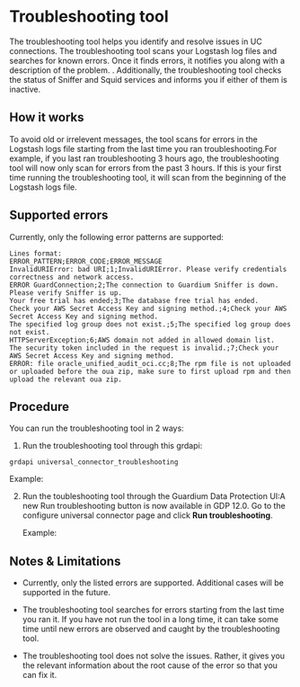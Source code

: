 # Troubleshooting tool

The troubleshooting tool helps you identify and resolve issues in UC connections. The troubleshooting tool scans your Logstash log files and searches for known errors. Once it finds errors, it notifies you along with a description of the problem. . Additionally, the troubleshooting tool checks the status of Sniffer and Squid services and informs you if either of them is inactive.

## How it works

To avoid  old or irrelevent messages, the tool scans for errors in the Logstash logs file starting from the last time you ran troubleshooting.For example, if you last ran troubleshooting 3 hours ago, the troubleshooting tool will now only scan for errors from the past 3 hours. If this is your first time running the troubleshooting tool,  it will scan from the beginning of the Logstash logs file. 

## Supported errors

Currently, only the following error patterns are supported:

```
Lines format:
ERROR_PATTERN;ERROR_CODE;ERROR_MESSAGE
InvalidURIError: bad URI;1;InvalidURIError. Please verify credentials correctness and network access.
ERROR GuardConnection;2;The connection to Guardium Sniffer is down. Please verify Sniffer is up.
Your free trial has ended;3;The database free trial has ended.
Check your AWS Secret Access Key and signing method.;4;Check your AWS Secret Access Key and signing method.
The specified log group does not exist.;5;The specified log group does not exist.
HTTPServerException;6;AWS domain not added in allowed domain list.
The security token included in the request is invalid.;7;Check your AWS Secret Access Key and signing method.
ERROR: file oracle_unified_audit_oci.cc;8;The rpm file is not uploaded or uploaded before the oua zip, make sure to first upload rpm and then upload the relevant oua zip.
```

## Procedure

You can run the troubleshooting tool  in 2 ways:

1. Run the troubleshooting tool through this grdapi:

`grdapi universal_connector_troubleshooting`

Example:

2. Run the toubleshooting tool through the Guardium Data Protection UI:A new Run troubleshooting button is now available in GDP 12.0.
   Go to the configure universal connector page and click **Run troubleshooting**.

   Example:

## Notes & Limitations

- Currently, only the listed errors are supported. Additional cases will be supported in the future.

- The troubleshooting tool searches for errors starting from the last time you ran it. If you have not run the tool in a long time, it can take some time until new errors are observed and caught by the troubleshooting tool. 

- The troubleshooting tool does not solve the issues. Rather, it gives you the relevant information about the root cause of the error so that you can fix it. 
